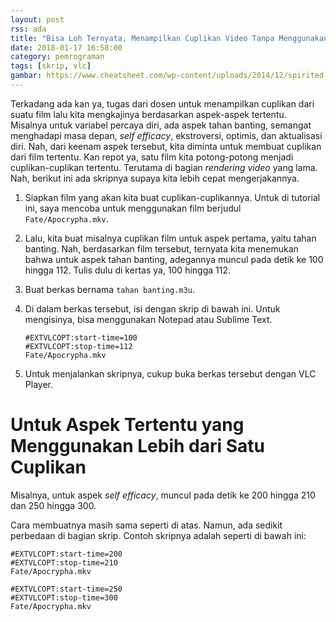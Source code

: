 ```yaml
---
layout: post
rss: ada
title: "Bisa Loh Ternyata, Menampilkan Cuplikan Video Tanpa Menggunakan Aplikasi Pemotong Video"
date: 2018-01-17 16:58:00
category: pemrograman
tags: [skrip, vlc]
gambar: https://www.cheatsheet.com/wp-content/uploads/2014/12/spirited-away1-e1452013661309.jpg
---
```


Terkadang ada kan ya, tugas dari dosen untuk menampilkan cuplikan dari suatu film lalu kita mengkajinya berdasarkan aspek-aspek tertentu. Misalnya untuk variabel percaya diri, ada aspek tahan banting, semangat menghadapi masa depan, _self efficacy_, ekstroversi, optimis, dan aktualisasi diri. Nah, dari keenam aspek tersebut, kita diminta untuk membuat cuplikan dari film tertentu. Kan repot ya, satu film kita potong-potong menjadi cuplikan-cuplikan tertentu. Terutama di bagian _rendering video_ yang lama. Nah, berikut ini ada skripnya supaya kita lebih cepat mengerjakannya.

1. Siapkan film yang akan kita buat cuplikan-cuplikannya. Untuk di tutorial ini, saya mencoba untuk menggunakan film berjudul `Fate/Apocrypha.mkv`.

2. Lalu, kita buat misalnya cuplikan film untuk aspek pertama, yaitu tahan banting. Nah, berdasarkan film tersebut, ternyata kita menemukan bahwa untuk aspek tahan banting, adegannya muncul pada detik ke 100 hingga 112. Tulis dulu di kertas ya, 100 hingga 112.

3. Buat berkas bernama `tahan banting.m3u`.

4. Di dalam berkas tersebut, isi dengan skrip di bawah ini. Untuk mengisinya, bisa menggunakan Notepad atau Sublime Text.

	```
	#EXTVLCOPT:start-time=100
	#EXTVLCOPT:stop-time=112
	Fate/Apocrypha.mkv
	```

5. Untuk menjalankan skripnya, cukup buka berkas tersebut dengan VLC Player.

# Untuk Aspek Tertentu yang Menggunakan Lebih dari Satu Cuplikan

Misalnya, untuk aspek _self efficacy_, muncul pada detik ke 200 hingga 210 dan 250 hingga 300.

Cara membuatnya masih sama seperti di atas. Namun, ada sedikit perbedaan di bagian skrip. Contoh skripnya adalah seperti di bawah ini:

```
#EXTVLCOPT:start-time=200
#EXTVLCOPT:stop-time=210
Fate/Apocrypha.mkv

#EXTVLCOPT:start-time=250
#EXTVLCOPT:stop-time=300
Fate/Apocrypha.mkv
```